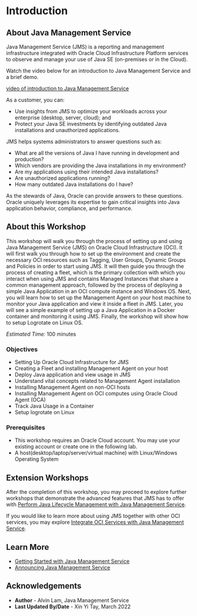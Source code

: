 # Introduction

## About Java Management Service

Java Management Service (JMS) is a reporting and management infrastructure integrated with Oracle Cloud Infrastructure Platform services to observe and manage your use of Java SE (on-premises or in the Cloud).

Watch the video below for an introduction to Java Management Service and a brief demo.

[video of introduction to Java Management Service](youtube:YCgJxqvglCI)



As a customer, you can:

* Use insights from JMS to optimize your workloads across your enterprise (desktop, server, cloud); and
* Protect your Java SE investments by identifying outdated Java installations and unauthorized applications.

JMS helps systems administrators to answer questions such as:

* What are all the versions of Java I have running in development and production?
* Which vendors are providing the Java installations in my environment?
* Are my applications using their intended Java installations?
* Are unauthorized applications running?
* How many outdated Java installations do I have?

As the stewards of Java, Oracle can provide answers to these questions. Oracle uniquely leverages its expertise to gain critical insights into Java application behavior, compliance, and performance.

## About this Workshop

 This workshop will walk you through the process of setting up and using Java Management Service (JMS) on Oracle Cloud Infrastructure (OCI). It will first walk you through how to set up the environment and create the necessary OCI resources such as Tagging, User Groups, Dynamic Groups and Policies in order to start using JMS. It will then guide you through the process of creating a fleet,  which is the primary collection with which you interact when using JMS and contains Managed Instances that share a common management approach, followed by the process of deploying a simple Java Application in an OCI compute instance and Windows OS. Next, you will learn how to set up the Management Agent on your host machine to monitor your Java application and view it inside a fleet in JMS. Later, you will see a simple example of setting up a Java Application in a Docker container and monitoring it using JMS. Finally, the workshop will show how to setup Logrotate on Linux OS.

*Estimated Time:* 100 minutes

### Objectives

* Setting Up Oracle Cloud Infrastructure for JMS
* Creating a Fleet and installing Management Agent on your host
* Deploy Java application and view usage in JMS
* Understand vital concepts related to Management Agent installation
* Installing Management Agent on non-OCI hosts
* Installing Management Agent on OCI computes using Oracle Cloud Agent (OCA)
* Track Java Usage in a Container
* Setup logrotate on Linux

### Prerequisites

* This workshop requires an Oracle Cloud account. You may use your existing account or create one in the following lab.
* A host(desktop/laptop/server/virtual machine) with Linux/Windows Operating System

## Extension Workshops
After the completion of this workshop, you may proceed to explore further workshops that demonstrate the advanced features that JMS has to offer with [Perform Java Lifecycle Management with Java Management Service](https://apexapps.oracle.com/pls/apex/dbpm/r/livelabs/home).

If you would like to learn more about using JMS together with other OCI services, you may explore [Integrate OCI Services with Java Management Service](https://apexapps.oracle.com/pls/apex/dbpm/r/livelabs/home).


## Learn More

* [Getting Started with Java Management Service](https://docs.oracle.com/en-us/iaas/jms/doc/getting-started-java-management-service.html)
* [Announcing Java Management Service](https://blogs.oracle.com/java/post/announcing-java-management-service)


## Acknowledgements

* **Author** - Alvin Lam, Java Management Service
* **Last Updated By/Date** - Xin Yi Tay, March 2022
